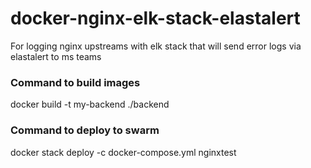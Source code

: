 # docker-nginx-elk-stack-elastalert
For logging nginx upstreams with elk stack that will send error logs via elastalert to ms teams

### Command to build images
docker build -t my-backend ./backend

### Command to deploy to swarm
docker stack deploy -c docker-compose.yml nginxtest
